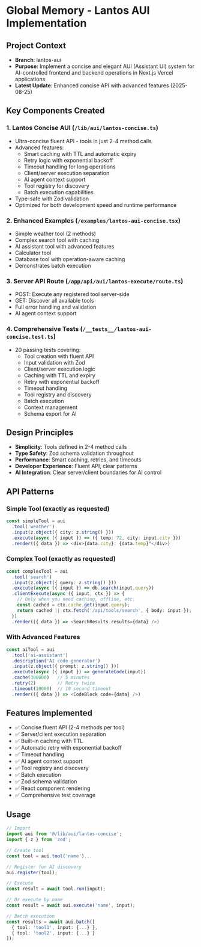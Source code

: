 # Global Memory - Lantos AUI Implementation

## Project Context
- **Branch**: lantos-aui
- **Purpose**: Implement a concise and elegant AUI (Assistant UI) system for AI-controlled frontend and backend operations in Next.js Vercel applications
- **Latest Update**: Enhanced concise API with advanced features (2025-08-25)

## Key Components Created

### 1. Lantos Concise AUI (`/lib/aui/lantos-concise.ts`)
- Ultra-concise fluent API - tools in just 2-4 method calls
- Advanced features:
  - Smart caching with TTL and automatic expiry
  - Retry logic with exponential backoff
  - Timeout handling for long operations
  - Client/server execution separation
  - AI agent context support
  - Tool registry for discovery
  - Batch execution capabilities
- Type-safe with Zod validation
- Optimized for both development speed and runtime performance

### 2. Enhanced Examples (`/examples/lantos-aui-concise.tsx`)
- Simple weather tool (2 methods)
- Complex search tool with caching
- AI assistant tool with advanced features
- Calculator tool 
- Database tool with operation-aware caching
- Demonstrates batch execution

### 3. Server API Route (`/app/api/aui/lantos-execute/route.ts`)
- POST: Execute any registered tool server-side
- GET: Discover all available tools
- Full error handling and validation
- AI agent context support

### 4. Comprehensive Tests (`/__tests__/lantos-aui-concise.test.ts`)
- 20 passing tests covering:
  - Tool creation with fluent API
  - Input validation with Zod
  - Client/server execution logic
  - Caching with TTL and expiry
  - Retry with exponential backoff
  - Timeout handling
  - Tool registry and discovery
  - Batch execution
  - Context management
  - Schema export for AI

## Design Principles
- **Simplicity**: Tools defined in 2-4 method calls
- **Type Safety**: Zod schema validation throughout
- **Performance**: Smart caching, retries, and timeouts
- **Developer Experience**: Fluent API, clear patterns
- **AI Integration**: Clear server/client boundaries for AI control

## API Patterns

### Simple Tool (exactly as requested)
```typescript
const simpleTool = aui
  .tool('weather')
  .input(z.object({ city: z.string() }))
  .execute(async ({ input }) => ({ temp: 72, city: input.city }))
  .render(({ data }) => <div>{data.city}: {data.temp}°</div>)
```

### Complex Tool (exactly as requested)
```typescript
const complexTool = aui
  .tool('search')
  .input(z.object({ query: z.string() }))
  .execute(async ({ input }) => db.search(input.query))
  .clientExecute(async ({ input, ctx }) => {
    // Only when you need caching, offline, etc.
    const cached = ctx.cache.get(input.query);
    return cached || ctx.fetch('/api/tools/search', { body: input });
  })
  .render(({ data }) => <SearchResults results={data} />)
```

### With Advanced Features
```typescript
const aiTool = aui
  .tool('ai-assistant')
  .description('AI code generator')
  .input(z.object({ prompt: z.string() }))
  .execute(async ({ input }) => generateCode(input))
  .cache(300000)   // 5 minutes
  .retry(2)        // Retry twice
  .timeout(10000)  // 10 second timeout
  .render(({ data }) => <CodeBlock code={data} />)
```

## Features Implemented
- ✅ Concise fluent API (2-4 methods per tool)
- ✅ Server/client execution separation
- ✅ Built-in caching with TTL
- ✅ Automatic retry with exponential backoff
- ✅ Timeout handling
- ✅ AI agent context support
- ✅ Tool registry and discovery
- ✅ Batch execution
- ✅ Zod schema validation
- ✅ React component rendering
- ✅ Comprehensive test coverage

## Usage
```typescript
// Import
import aui from '@/lib/aui/lantos-concise';
import { z } from 'zod';

// Create tool
const tool = aui.tool('name')...

// Register for AI discovery
aui.register(tool);

// Execute
const result = await tool.run(input);

// Or execute by name
const result = await aui.execute('name', input);

// Batch execution
const results = await aui.batch([
  { tool: 'tool1', input: {...} },
  { tool: 'tool2', input: {...} }
]);
```